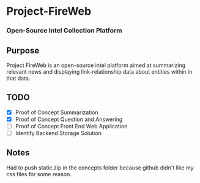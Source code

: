 # Project-FireWeb
### Open-Source Intel Collection Platform

## Purpose
Project FireWeb is an open-source intel platform aimed at summarizing relevant news and displaying link-relationship data about entities within in that data.

## TODO
- [X] Proof of Concept Summarization
- [X] Proof of Concept Question and Answering
- [ ] Proof of Concept Front End Web Application
- [ ] Identify Backend Storage Solution

## Notes
Had to push static.zip in the concepts folder because github didn't like my css files for some reason.
